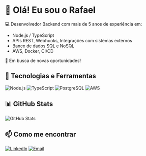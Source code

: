 # 👋 Olá! Eu sou o Rafael

💻 Desenvolvedor Backend com mais de 5 anos de experiência em:
- Node.js / TypeScript
- APIs REST, Webhooks, Integrações com sistemas externos
- Banco de dados SQL e NoSQL
- AWS, Docker, CI/CD

🎯 Em busca de novas oportunidades!

## 🚀 Tecnologias e Ferramentas
![Node.js](https://img.shields.io/badge/Node.js-339933?logo=node.js&logoColor=white)
![TypeScript](https://img.shields.io/badge/TypeScript-007ACC?logo=typescript&logoColor=white)
![PostgreSQL](https://img.shields.io/badge/PostgreSQL-336791?logo=postgresql&logoColor=white)
![AWS](https://img.shields.io/badge/AWS-232F3E?logo=amazon-aws&logoColor=white)

## 📊 GitHub Stats
![GitHub Stats](https://github-readme-stats.vercel.app/api?username=malkavien&show_icons=true&theme=radical)

## 📫 Como me encontrar
[![LinkedIn](https://img.shields.io/badge/LinkedIn-blue?logo=linkedin&style=flat)](https://www.linkedin.com/in/rafael-rodrigues-04184757/)
[![Email](https://img.shields.io/badge/Email-hello%40exemplo.com-red?style=flat)](mailto:rafael.pomeu@gmail.com)
